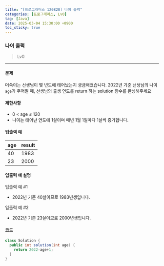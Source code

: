 ```yaml
---
title: "[프로그래머스 120820] 나이 출력"
categories: [프로그래머스, Lv0]
tag: [Java]
date: 2025-03-04 15:30:00 +0900
toc_sticky: true
---
```

### 나이 출력
> Lv0

***

#### 문제
머쓱이는 선생님이 몇 년도에 태어났는지 궁금해졌습니다. 2022년 기준 선생님의 나이 `age`가 주어질 때, 선생님의 출생 연도를 return 하는 solution 함수를 완성해주세요

#### 제한사항
- 0 < age ≤ 120
- 나이는 태어난 연도에 1살이며 매년 1월 1일마다 1살씩 증가합니다.

#### 입출력 예

| age | result |
|-----|--------|
| 40  | 1983   |
| 23  | 2000   |

#### 입출력 예 설명
입출력 예 #1
- 2022년 기준 40살이므로 1983년생입니다.

입출력 예 #2
- 2022년 기준 23살이므로 2000년생입니다.

#### 코드
```java
class Solution {
  public int solution(int age) {
    return 2022-age+1;
  }
}
```
